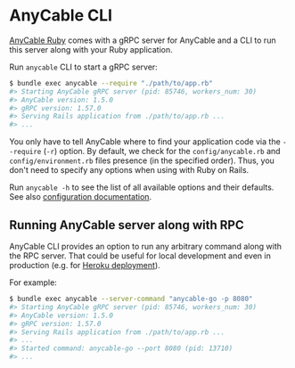 # AnyCable CLI

[AnyCable Ruby](https://github.com/anycable/anycable) comes with a gRPC server for AnyCable and a CLI to run this server along with your Ruby application.

Run `anycable` CLI to start a gRPC server:

```sh
$ bundle exec anycable --require "./path/to/app.rb"
#> Starting AnyCable gRPC server (pid: 85746, workers_num: 30)
#> AnyCable version: 1.5.0
#> gRPC version: 1.57.0
#> Serving Rails application from ./path/to/app.rb ...
#> ...
```

You only have to tell AnyCable where to find your application code via the `--require` (`-r`) option. By default, we check for the `config/anycable.rb` and `config/environment.rb` files presence (in the specified order). Thus, you don't need to specify any options when using with Ruby on Rails.

Run `anycable -h` to see the list of all available options and their defaults. See also [configuration documentation](./configuration.md).

## Running AnyCable server along with RPC

AnyCable CLI provides an option to run any arbitrary command along with the RPC server. That could be useful for local development and even in production (e.g. for [Heroku deployment](../deployment/heroku.md)).

For example:

```sh
$ bundle exec anycable --server-command "anycable-go -p 8080"
#> Starting AnyCable gRPC server (pid: 85746, workers_num: 30)
#> AnyCable version: 1.5.0
#> gRPC version: 1.57.0
#> Serving Rails application from ./path/to/app.rb ...
#> ...
#> Started command: anycable-go --port 8080 (pid: 13710)
#> ...
```
